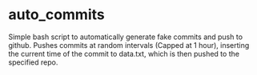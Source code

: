 # auto_commits
Simple bash script to automatically generate fake commits and push to github. Pushes commits at random intervals (Capped at 1 hour), inserting the current time of the commit to data.txt, which is then pushed to the specified repo.
